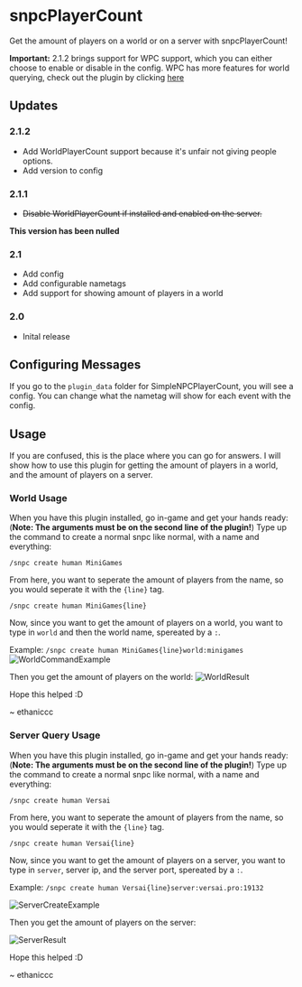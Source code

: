 # snpcPlayerCount
Get the amount of players on a world or on a server with snpcPlayerCount!

**Important:** 2.1.2 brings support for WPC support, which you can either choose to enable or disable in the config. WPC has more features for world querying, check out the plugin by clicking [here](http://poggit.pmmp.io/p/WorldPlayerCount/)
## Updates
### 2.1.2
- Add WorldPlayerCount support because it's unfair not giving people options.
- Add version to config
### 2.1.1
- ~~Disable WorldPlayerCount if installed and enabled on the server.~~

**This version has been nulled**
### 2.1
- Add config
- Add configurable nametags
- Add support for showing amount of players in a world
### 2.0
- Inital release
## Configuring Messages
If you go to the `plugin_data` folder for SimpleNPCPlayerCount, you will see a config. You can change what the nametag will show for each event with the config.
## Usage
If you are confused, this is the place where you can go for answers. I will show how to use this plugin for getting the amount of players in a world, and the amount of players on a server.
### World Usage
When you have this plugin installed, go in-game and get your hands ready:
(**Note: The arguments must be on the second line of the plugin!**)
Type up the command to create a normal snpc like normal, with a name and everything:

`/snpc create human MiniGames`

From here, you want to seperate the amount of players from the name, so you would seperate it with the `{line}` tag.

`/snpc create human MiniGames{line}`

Now, since you want to get the amount of players on a world, you want to type in `world` and then the world name, spereated by a `:`.

Example: `/snpc create human MiniGames{line}world:minigames`
![WorldCommandExample](create_world_slapper.png)

Then you get the amount of players on the world:
![WorldResult](world_slapper_result.png)

Hope this helped :D

~ ethaniccc

### Server Query Usage
When you have this plugin installed, go in-game and get your hands ready:
(**Note: The arguments must be on the second line of the plugin!**)
Type up the command to create a normal snpc like normal, with a name and everything:

`/snpc create human Versai`

From here, you want to seperate the amount of players from the name, so you would seperate it with the `{line}` tag.

`/snpc create human Versai{line}`

Now, since you want to get the amount of players on a server, you want to type in `server`, server ip, and the server port, spereated by a `:`.

Example: `/snpc create human Versai{line}server:versai.pro:19132`

![ServerCreateExample](create_server_slapper.png)

Then you get the amount of players on the server:

![ServerResult](server_slapper_result.png)

Hope this helped :D

~ ethaniccc

